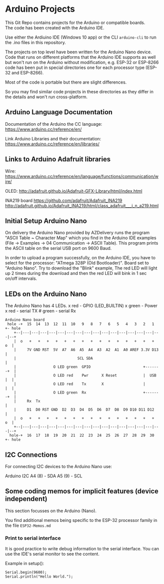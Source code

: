 # Arduino Projects

  This Git Repo contains projects for the Arduino or compatible boards.  
  The code has been created with the Arduino IDE.  

  Use either the Ardiuino IDE (Windows 10 app) or the CLI `arduino-cli` to run
  the .ino files in this repository.

  The projects on top level have been written for the Arduino Nano device.
  Code that runs on different platforms that the Arduino IDE supports as well
  but won't run on the Arduino without modification, e.g. ESP-32 or ESP-8266
  code has been put in special directories one for each processor type
  (ESP-32 and ESP-8266).

  Most of the code is portable but there are slight differences.

  So you may find similar code projects in these directories as they
  differ in the details and won't run cross-platform.


## Arduino Language Documentation  

  Documentation of the Arduino the CC language:
    https://www.arduino.cc/reference/en/

  Link Arduino Libraries and their documentation:
    https://www.arduino.cc/reference/en/libraries/


## Links to Arduino Adafruit libraries

  Wire:
      https://www.arduino.cc/reference/en/language/functions/communication/wire/

   OLED:
      http://adafruit.github.io/Adafruit-GFX-Library/html/index.html

   INA219 board
      https://github.com/adafruit/Adafruit_INA219
      http://adafruit.github.io/Adafruit_INA219/html/class_adafruit___i_n_a219.html


## Initial Setup Arduino Nano

  On delivery the Arduino Nano provided by AZDelivery runs the program
  "ASCII Table ~ Character Map" which you find in the Arduino IDE examples
  (File -> Examples -> 04 Communication -> ASCII Table).
  This program prints the ASCII table on the serial USB port on 9600 Baud.

  In order to upload a program successfully, on the Arduino IDE, you have to
  select for the processor: "ATmega 328P (Old Bootloader)". Board set to
  "Arduino Nano".
  Try to download the "Blink" example, The red LED will light up 2 times during
  the download and then the red LED will bink in 1 sec on/off intervals.

## LEDs on the Arduino Nano

  The Arduino Nano has 4 LEDs.
     x red   - GPIO (LED_BUILTIN)
     x green - Power
     x red   - serial TX
     # green - serial Rx

  ```
  Arduino Nano board
   hole -+  15  14  13  12  11  10   9   8   7   6   5   4   3   2   1   +- hole
      +--|---|---|---|---|---|---|---|---|---|---|---|---|---|---|---|---|--+
      |  o   +   +   +   +   +   +   +   +   +   +   +   +   +   +   +   o  |
      |     7V GND RST  5V  A7  A6  A5  A4  A3  A2  A1  A0 AREF 3.3V D13    |
      |                            SCL SDA                                  |
      |                 O LED green  GPIO                        +-------+  |
      |                 O LED red    Pwr      X Reset            |  USB  |  |
      |                 O LED red    Tx       X                  |       |  |
      |                 O LED green  Rx                          +-------+  |
      |     Rx  Tx                                                          |
      |     D1  D0 RST GND  D2  D3  D4  D5  D6  D7  D8  D9 D10 D11 D12      |
      |  o   +   +   +   +   +   +   +   +   +   +   +   +   +   +   +   o  |
      +--|---|---|---|---|---|---|---|---|---|---|---|---|---|---|---|---|--+
    hole-+  16  17  18  19  20  21  22  23  24  25  26  27  28  29  30   +- hole

  ```

## I2C Connections

  For connecting I2C devices to the Arduino Nano use:

  Arduino      I2C
    A4 (8)  -  SDA
    A5 (9)  -  SCL


## Some coding memos for implicit features (device independent)

  This section focusses on the Arduino (Nano).

  You find additional memos being specific to the ESP-32 processor family
  in the file `ESP32-Memos.md`

### Print to serial interface

  It is good practice to write debug information to the serial interface.
  You can use the IDE's serial monitor to see the content.

  Example in setup():
  ```
  Serial.begin(9600);
  Serial.println("Hello World.");
  ```
